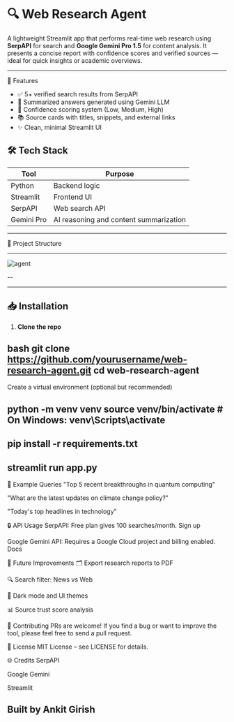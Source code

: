 # 🔍 Web Research Agent

A lightweight Streamlit app that performs real-time web research using **SerpAPI** for search and **Google Gemini Pro 1.5** for content analysis. It presents a concise report with confidence scores and verified sources — ideal for quick insights or academic overviews.

---

 📌 Features

- ✅ 5+ verified search results from SerpAPI  
- 🧠 Summarized answers generated using Gemini LLM  
- 🎯 Confidence scoring system (Low, Medium, High)  
- 📚 Source cards with titles, snippets, and external links  
- ✨ Clean, minimal Streamlit UI  



## 🛠️ Tech Stack

| Tool         | Purpose                         |
|--------------|---------------------------------|
| Python       | Backend logic                   |
| Streamlit    | Frontend UI                     |
| SerpAPI      | Web search API                  |
| Gemini Pro   | AI reasoning and content summarization |

---

 📂 Project Structure

---

![agent](https://github.com/user-attachments/assets/28d06759-1cb8-455b-812a-5297c73e1791)


--

---

## 📥 Installation

1. **Clone the repo**

bash
git clone https://github.com/yourusername/web-research-agent.git
cd web-research-agent
---
Create a virtual environment (optional but recommended)

python -m venv venv
source venv/bin/activate  # On Windows: venv\Scripts\activate
---
pip install -r requirements.txt
---
streamlit run app.py
---
📌 Example Queries
"Top 5 recent breakthroughs in quantum computing"

"What are the latest updates on climate change policy?"

"Today's top headlines in technology"

🔒 API Usage
SerpAPI: Free plan gives 100 searches/month. Sign up

Google Gemini API: Requires a Google Cloud project and billing enabled. Docs

🧠 Future Improvements
🗂️ Export research reports to PDF

🔍 Search filter: News vs Web

🎨 Dark mode and UI themes

📊 Source trust score analysis

🤝 Contributing
PRs are welcome! If you find a bug or want to improve the tool, please feel free to send a pull request.

📄 License
MIT License – see LICENSE for details.

🌐 Credits
SerpAPI

Google Gemini

Streamlit

Built by Ankit Girish 
---


